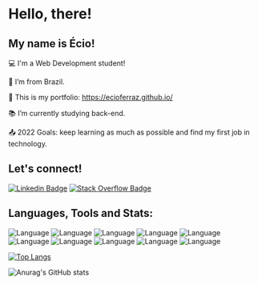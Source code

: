 # Hello, there!

 
## My name is Écio!
 

:computer: I'm a Web Development student!

:house_with_garden: I’m from Brazil.

:open_file_folder: This is my portfolio: https://ecioferraz.github.io/

:books: I’m currently studying back-end.

:outbox_tray: 2022 Goals: keep learning as much as possible and find my first job in technology.

 

## Let's connect!
[![Linkedin Badge](https://img.shields.io/badge/-LinkedIn-blue?style=flat-square&logo=Linkedin&logoColor=white&link=https://www.linkedin.com/in/ecioferraz/)]( https://www.linkedin.com/in/ecioferraz/) [![Stack Overflow Badge](https://img.shields.io/badge/Stack_Overflow-FE7A16?style=flat-square&logo=stack-overflow&logoColor=white&linkhttps://stackoverflow.com/users/17501758/%c3%89cio-ferraz)](https://stackoverflow.com/users/17501758/%c3%89cio-ferraz)

## Languages, Tools and Stats:

![Language](https://img.shields.io/badge/Git-F05032?style=flat-square&logo=git&logoColor=white) ![Language](https://img.shields.io/badge/JavaScript-323330?style=flat-square&logo=javascript&logoColor=F7DF1E) ![Language](https://img.shields.io/badge/HTML5-E34F26?style=flat-square&logo=html5&logoColor=white) ![Language](https://img.shields.io/badge/CSS3-1572B6?style=flat-square&logo=css3&logoColor=white) ![Language](https://img.shields.io/badge/React-20232A?style=flat-square&logo=react&logoColor=61DAFB) ![Language](https://img.shields.io/badge/Jest-C21325?style=flat-square&logo=jest&logoColor=white) ![Language](https://img.shields.io/badge/MySQL-005C84?style=flat-square&logo=mysql&logoColor=white) ![Language](https://img.shields.io/badge/Express.js-000000?style=flat-square&logo=express&logoColor=white) ![Language](https://img.shields.io/badge/Node.js-339933?style=flat-square&logo=nodedotjs&logoColor=white) ![Language](https://img.shields.io/badge/Docker-2CA5E0?style=flat-square&logo=docker&logoColor=white)

[![Top Langs](https://github-readme-stats.vercel.app/api/top-langs/?username=ecioferraz&layout=compact)](https://github.com/ecioferraz/github-readme-stats)

![Anurag's GitHub stats](https://github-readme-stats.vercel.app/api?username=ecioferraz&show_icons=true&theme=vision-friendly-dark)

